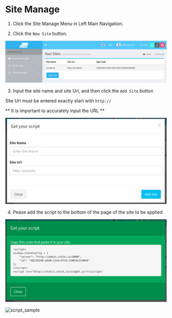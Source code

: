 Site Manage
======================

1. Click the Site Manage Menu in Left Main Navigation.

2. Click the `New Site` button.

![site_manage](images/site_manage.png)

3. Input the site name and site Url, and then click the `Add Site` button

Site Url must be entered exactly start with `http://`

** It is important to accurately input the URL **

![new_site](images/new_site.png)

4. Pease add the script to the bottom of the page of the site to be applied

![site_script](images/site_script.png)

![script_sample](images/script_sample.png)